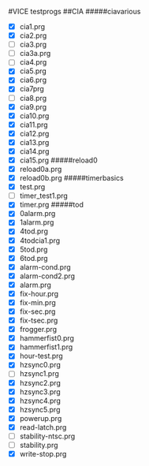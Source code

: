 #VICE testprogs
##CIA
#####ciavarious
-[x] cia1.prg
-[x] cia2.prg
-[ ] cia3.prg
-[ ] cia3a.prg
-[ ] cia4.prg
-[x] cia5.prg
-[x] cia6.prg
-[x] cia7prg
-[ ] cia8.prg
-[x] cia9.prg
-[x] cia10.prg
-[x] cia11.prg
-[x] cia12.prg
-[x] cia13.prg
-[x] cia14.prg
-[x] cia15.prg
#####reload0
-[x] reload0a.prg
-[x] reload0b.prg
#####timerbasics
-[x] test.prg
-[ ] timer_test1.prg
-[x] timer.prg
#####tod
- [x] 0alarm.prg
- [x] 1alarm.prg
- [x] 4tod.prg
- [x] 4todcia1.prg
- [x] 5tod.prg
- [x] 6tod.prg
- [x] alarm-cond.prg
- [x] alarm-cond2.prg
- [x] alarm.prg
- [x] fix-hour.prg
- [x] fix-min.prg
- [x] fix-sec.prg
- [x] fix-tsec.prg
- [x] frogger.prg
- [x] hammerfist0.prg
- [x] hammerfist1.prg
- [x] hour-test.prg
- [x] hzsync0.prg
- [ ] hzsync1.prg
- [x] hzsync2.prg
- [x] hzsync3.prg
- [x] hzsync4.prg
- [x] hzsync5.prg
- [x] powerup.prg
- [x] read-latch.prg
- [ ] stability-ntsc.prg
- [ ] stability.prg
- [x] write-stop.prg